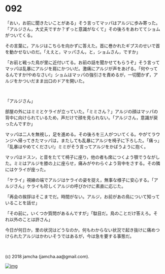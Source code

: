 # 092

「おい，お前に聞きたいことがある」そう言ってマッパはアルジに歩み寄った。「アルジさん，大丈夫ですか？ずっと意識がなくて」その後ろをあわててショムがついてくる。  

その言葉に，アルジはこちらを向かずに答えた。首に巻かれたギプスのせいで首を動かせないのだ。「ええと，マッパさん，と，ショムさん，ですか」  

「お前と戦った鳥が里に近付いてる。お前の話を聞かせてもらうぞ」そう言ってマッパは乱暴にアルジを肩にかついだ。激痛にアルジが声をあげる。「何やってるんですか!やめなさい!」ショムはマッパの強引さを責めるが，一切聞かず，アルジをかついだまま出口のドアを開いた。  

<br>  

「アルジさん」  

部屋の外にはミミとケライが立っていた。「ミミさん？」アルジの顔はマッパの背中に向けられているため，声だけで顔を見られない。「アルジさん，意識が戻ったんですか」  

マッパは二人を無視し，足を進める。その後ろを三人がついてくる。やがてラウンジへ帰ってきたマッパは，またしても乱暴にアルジを椅子に下ろした。「痛っ」「乱暴はやめてください!」ミミがそう言ってアルジをかばうように抱く。  

マッパはドスン，と音をたてて椅子に座り，他の者も席につくよう顎でうながした。ミミはアルジを膝の上に座らせ，痛みがやわらぐよう背中をさする。その隣にはケライが座った。  

「ケライ」視線の端でアルジはケライの姿を捉え，無事な様子に安心する。「アルジさん」ケライも珍しくアルジの呼びかけに素直に応じた。  

「再会の挨拶はそこまでだ。時間がない。アルジ，お前があの鳥について知っていることを話せ」  

「その前に，いくつか質問があるんですが」「駄目だ。鳥のことだけ答えろ。それ以外のことは許さん」  

今日が何日か，里の状況はどうなのか，何もわからない状況で起き抜けに痛めつけられたアルジはかわいそうではあるが，今は急を要する事態だ。  

<br>  
<br>  
(c) 2018 jamcha (jamcha.aa@gmail.com).  

[![img](http://i.creativecommons.org/l/by-nc-sa/4.0/88x31.png)](http://creativecommons.org/licenses/by-nc-sa/4.0/deed)